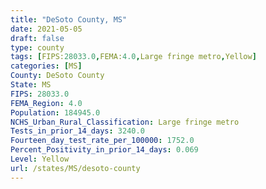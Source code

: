 ```yaml
---
title: "DeSoto County, MS"
date: 2021-05-05
draft: false
type: county
tags: [FIPS:28033.0,FEMA:4.0,Large fringe metro,Yellow]
categories: [MS]
County: DeSoto County
State: MS
FIPS: 28033.0
FEMA_Region: 4.0
Population: 184945.0
NCHS_Urban_Rural_Classification: Large fringe metro
Tests_in_prior_14_days: 3240.0
Fourteen_day_test_rate_per_100000: 1752.0
Percent_Positivity_in_prior_14_days: 0.069
Level: Yellow
url: /states/MS/desoto-county
---
```




